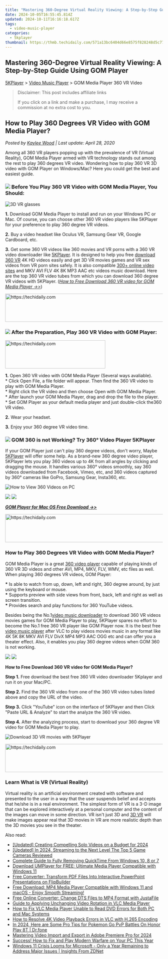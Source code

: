 ```yaml
---
title: "Mastering 360-Degree Virtual Reality Viewing: A Step-by-Step Guide Using GOM Player"
date: 2024-10-05T16:55:45.814Z
updated: 2024-10-11T16:16:18.617Z
tags:
  - video-music-player
categories:
  - 5kplayer
thumbnail: https://thmb.techidaily.com/571a13bc6404d66e8575f828248d5c770574159f8a7664c56c7e33516dab19ed.jpg
---
```


## Mastering 360-Degree Virtual Reality Viewing: A Step-by-Step Guide Using GOM Player

[5KPlayer](https://tools.techidaily.com/5kplayer/products/) \> [Video Music Player](https://tools.techidaily.com/5kplayer/video-music-player/) \> GOM Media Player 360 VR Video

>  Disclaimer: This post includes affiliate links
>
>  If you click on a link and make a purchase, I may receive a commission at no extra cost to you.
>

## How to Play 360 Degrees VR Video with GOM Media Player?

 _Posted by [Kaylee Wood](https://www.quora.com/profile/Amanda-Hu-21) | Last update: April 28, 2020_

Among all 360 VR players popping up with the prevalence of VR (Virtual Reality), GOM Media Player armed with VR technology stands out among the rest to play 360 degrees VR video. Wondering how to play 360 VR 3D video with GOM Player on Windows/Mac? Here you could get the best and easiest guide. 

### ![](https://www.5kplayer.com/video-music-player/../seoimg/1.png) Before You Play 360 VR Video with GOM Media Player, You Should:

![3D VR glasses](https://www.5kplayer.com/video-music-player/img/gom-360-vr.jpg) 

**1.** Download GOM Media Player to install and run on your Windows PC or Mac. Of course, you can choose other 360 VR video players like 5KPlayer for your preference to play 360 degree VR videos.

**2.** Buy a video headset like Oculus VR, Samsung Gear VR, Google Cardboard, etc.

**3.** Get some 360 VR videos like 360 movies and VR porns with a 360 VR video downloader like [5KPlayer](https://tools.techidaily.com/5kplayer/products/). It is designed to help you free [download 360 VR](https://tools.techidaily.com/5kplayer/youtube-download/) 4K HD videos easily and get 3D VR movies games and VR sex videos from VR porn sites safely. It is also compatible [300+ online video sites](https://tools.techidaily.com/5kplayer/youtube-download/) and MKV AVI FLV 4K 8K MP3 AAC etc videos music download. Here are the top 360 VR video tubes from which you can download 360 degree VR videos with 5KPlayer. ([_How to Free Download 360 VR video for GOM Media Player ->>_](https://tools.techidaily.com/5kplayer/video-music-player/))

<!-- affiliate ads begin -->
<a href="https://unicoeye.pxf.io/c/5597632/2134494/18498" target="_top" id="2134494">
  <img src="//a.impactradius-go.com/display-ad/18498-2134494" border="0" alt="https://techidaily.com" width="721" height="90"/>
</a>
<img height="0" width="0" src="https://unicoeye.pxf.io/i/5597632/2134494/18498" style="position:absolute;visibility:hidden;" border="0" />
<!-- affiliate ads end -->

### ![](https://www.5kplayer.com/video-music-player/../seoimg/2.png) After the Preparation, Play 360 VR Video with GOM Player:

<!-- affiliate ads begin -->
<a href="https://bluettius.sjv.io/c/5597632/2139117/17108" target="_top" id="2139117">
  <img src="//a.impactradius-go.com/display-ad/17108-2139117" border="0" alt="https://techidaily.com" width="320" height="90"/>
</a>
<img height="0" width="0" src="https://bluettius.sjv.io/i/5597632/2139117/17108" style="position:absolute;visibility:hidden;" border="0" />
<!-- affiliate ads end -->

**1.** Open 360 VR video with GOM Media Player (Several ways avaliable).  
 \* Click Open File, a file folder will appear. Then find the 360 VR video to play with GOM Media Player.  
 \* Right click the VR video and then choose Open with GOM Media Player.  
\* After launch your GOM Media Player, drag and drop the file to the player.  
\* Set GOM Player as your default media player and just double-click the360 VR video.

**2\.** Wear your headset.

**3.** Enjoy your 360 degree VR video time.

### ![](https://www.5kplayer.com/video-music-player/../seoimg/3.png) GOM 360 is not Working? Try 360° Video Player 5KPlayer

If your GOM Player just can't play 360 degree videos, don't worry, Maybe [5KPlayer](https://tools.techidaily.com/5kplayer/products/) will offer some help. As a brand-new 360 degree video player, 5KPlayer lets you play 360 videos up to 4K from all angles by clicking and dragging the mouse. It handles various 360° videos smoothly, say 360 videos downloaded from Facebook, Vimeo, etc, and 360 videos captured by 360° cameras like GoPro, Samsung Gear, Insta360, etc.

![How to View 360 Videos on PC](https://www.5kplayer.com/video-music-player/../vlc/img/vlc-360-not-working-2.jpg) 

[![](https://www.5kplayer.com/video-music-player/../button/freedownbackwin.png)](https://tools.techidaily.com/5kplayer/products/) [![](https://www.5kplayer.com/video-music-player/../button/freedownbackmac.png)](https://tools.techidaily.com/5kplayer/products/) 

**_[GOM Player for Mac OS Free Download ->>](https://tools.techidaily.com/5kplayer/video-music-player/)_**

<!-- affiliate ads begin -->
<a href="https://unicoeye.pxf.io/c/5597632/2134239/18498" target="_top" id="2134239">
  <img src="//a.impactradius-go.com/display-ad/18498-2134239" border="0" alt="https://techidaily.com" width="721" height="90"/>
</a>
<img height="0" width="0" src="https://unicoeye.pxf.io/i/5597632/2134239/18498" style="position:absolute;visibility:hidden;" border="0" />
<!-- affiliate ads end -->

### How to Play 360 Degrees VR Video with GOM Media Player?

GOM Media Player is a great [360 video player](https://tools.techidaily.com/5kplayer/video-music-player/) capable of playing kinds of 360 VR 3D videos and other AVI, MP4, MKV, FLV, WMV, etc files as well. When playing 360 degrees VR videos, GOM Player:

**\*** Is able to watch from up, down, left and right, 360 degree around, by just using the keyboard or mouse.  
**\*** Supports preview with side views from front, back, left and right as well as screen transition.  
**\*** Provides search and play functions for 360 YouTube videos.

Besides being the No.1[video music downloader](https://tools.techidaily.com/5kplayer/youtube-download/) to download 360 VR videos movies games for GOM Media Player to play, 5KPlayer spares no effort to become the No.1 free 360 VR player like GOM Player now. It is the best free [video music player](https://tools.techidaily.com/5kplayer/video-music-player/) after VLC to play videos movies music in any format like 4K 5K 8K MKV AVI FLV DivX MP4 MP3 AAC OGG etc and can offer you a theater effect. Also, it enables you play 360 degree videos when GOM 360 is not working.

[![](https://www.5kplayer.com/video-music-player/../button/freedownbackwin.png)](https://tools.techidaily.com/5kplayer/products/) [![](https://www.5kplayer.com/video-music-player/../button/freedownbackmac.png)](https://tools.techidaily.com/5kplayer/products/) 

**How to Free Download 360 VR video for GOM Media Player?**

**Step 1.** Free download the best free 360 VR video downloader 5Kplayer and run it on your Mac/PC.

**Step 2.** Find the 360 VR video from one of the 360 VR video tubes listed above and copy the URL of the video.

**Step 3.** Click "YouTube" icon on the interface of 5KPlayer and then Click "Paste URL & Analyze" to start the analyze the 360 VR video.

**Step 4.** After the analyzing process, start to download your 360 degree VR video for GOM Media Player to play.

![Download 3D VR movies with 5KPlayer](https://www.5kplayer.com/video-music-player/img/vr-download-hky.jpg) 

<!-- affiliate ads begin -->
<a href="https://ephamedtechinc.pxf.io/c/5597632/2137207/26400" target="_top" id="2137207">
  <img src="//a.impactradius-go.com/display-ad/26400-2137207" border="0" alt="https://techidaily.com" width="728" height="90"/>
</a>
<img height="0" width="0" src="https://ephamedtechinc.pxf.io/i/5597632/2137207/26400" style="position:absolute;visibility:hidden;" border="0" />
<!-- affiliate ads end -->

### Learn What is VR (Virtual Reality)

Virtual reality is an artificial environment created with software and presented to the user in a way that the user suspends belief and accepts that he/she is in a real environment. The simplest form of VR is a 3-D image that can be explored interactively at a personal computer and the content of the images can move in some direction. VR isn't just 3D and [3D VR](https://tools.techidaily.com/5kplayer/video-music-player/) will make images appear real that 3D movies in VR are more realistic depth than the 3D movies you see in the theater.

<ins class="adsbygoogle"
     style="display:block"
     data-ad-format="autorelaxed"
     data-ad-client="ca-pub-7571918770474297"
     data-ad-slot="1223367746"></ins>

<ins class="adsbygoogle"
     style="display:block"
     data-ad-client="ca-pub-7571918770474297"
     data-ad-slot="8358498916"
     data-ad-format="auto"
     data-full-width-responsive="true"></ins>

<span class="atpl-alsoreadstyle">Also read:</span>
<div><ul>
<li><a href="https://facebook-record-videos.techidaily.com/updated-creating-compelling-solo-videos-on-a-budget-for-2024/"><u>[Updated] Creating Compelling Solo Videos on a Budget for 2024</u></a></li>
<li><a href="https://desktop-recording.techidaily.com/updated-in-2024-streaming-to-the-next-level-the-top-5-game-cameras-reviewed/"><u>[Updated] In 2024, Streaming to the Next Level The Top 5 Game Cameras Reviewed</u></a></li>
<li><a href="https://video-ai-editor.techidaily.com/complete-guide-to-fully-removing-quicktime-from-windows-10-8-or-7/"><u>Complete Guide to Fully Removing QuickTime From Windows 10, 8 or 7</u></a></li>
<li><a href="https://video-ai-editor.techidaily.com/download-umplayer-for-free-ultimate-media-player-compatible-with-windows-11/"><u>Download UMPlayer for FREE: Ultimate Media Player Compatible with Windows 11</u></a></li>
<li><a href="https://win-wonderful.techidaily.com/free-converter-transform-pdf-files-into-interactive-powerpoint-presentations-on-flipbuilder/"><u>Free Converter: Transform PDF Files Into Interactive PowerPoint Presentations on FlipBuilder</u></a></li>
<li><a href="https://video-ai-editor.techidaily.com/free-download-mp4-media-player-compatible-with-windows-11-and-macos-enjoy-smooth-streaming/"><u>Free Download: MP4 Media Player Compatible with Windows 11 and macOS - Enjoy Smooth Streaming!</u></a></li>
<li><a href="https://solve-news.techidaily.com/free-online-converter-change-dts-files-to-mp4-format-with-justafile/"><u>Free Online Converter: Change DTS Files to MP4 Format with JustaFile</u></a></li>
<li><a href="https://video-ai-editor.techidaily.com/guide-to-applying-unchanging-video-rotation-in-vlc-media-player/"><u>Guide to Applying Unchanging Video Rotation in VLC Media Player</u></a></li>
<li><a href="https://video-ai-editor.techidaily.com/how-to-fix-vlc-media-player-unable-to-read-dvd-errors-for-both-pc-and-mac-systems/"><u>How to Fix VLC Media Player Unable to Read DVD Errors for Both PC and Mac Systems</u></a></li>
<li><a href="https://video-ai-editor.techidaily.com/how-to-resolve-4k-video-playback-errors-in-vlc-with-h265-encoding/"><u>How to Resolve 4K Video Playback Errors in VLC with H.265 Encoding</u></a></li>
<li><a href="https://pokemon-go-android.techidaily.com/in-2024-here-are-some-pro-tips-for-pokemon-go-pvp-battles-on-honor-play-8t-drfone-by-drfone-virtual-android/"><u>In 2024, Here are Some Pro Tips for Pokemon Go PvP Battles On Honor Play 8T | Dr.fone</u></a></li>
<li><a href="https://smart-video-editing.techidaily.com/mastering-video-import-and-export-in-adobe-premiere-pro-for-2024/"><u>Mastering Video Import and Export in Adobe Premiere Pro for 2024</u></a></li>
<li><a href="https://program-issues.techidaily.com/success-how-to-fix-and-play-modern-warfare-on-your-pc-this-year/"><u>Success! How to Fix and Play Modern Warfare on Your PC This Year</u></a></li>
<li><a href="https://app-tips.techidaily.com/windows-11-crisis-looms-for-microsoft-only-a-year-remaining-to-address-major-issues-insights-from-zdnet/"><u>Windows 11 Crisis Looms for Microsoft - Only a Year Remaining to Address Major Issues | Insights From ZDNet</u></a></li>
</ul></div>

